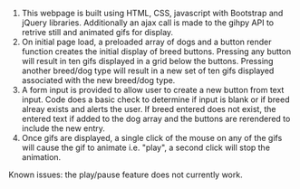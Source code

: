 1. This webpage is built using HTML, CSS, javascript with Bootstrap and jQuery libraries.  Additionally an ajax call is made to the gihpy API to retrive still and animated gifs for display. 
2. On initial page load, a preloaded array of dogs and a button render function creates the initial display of breed buttons.  Pressing any button will result in ten gifs displayed in a grid below the buttons.  Pressing another breed/dog type will result in a new set of ten gifs displayed associated with the new breed/dog type.
3. A form input is provided to allow user to create a new button from text input.  Code does a basic check to determine if input is blank or if breed alreay exists and alerts the user.  If breed entered does not exist, the entered text if added to the dog array and the buttons are rerendered to include the new entry.
4. Once gifs are displayed, a single click of the mouse on any of the gifs will cause the gif to animate i.e. "play", a second click will stop the animation.

Known issues:  the play/pause feature does not currently work.
